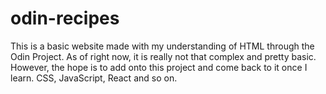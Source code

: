 # odin-recipes


This is a basic website made with my understanding of HTML through the Odin Project. As of right now, it is really not that complex and pretty basic. However, the hope is to add onto this project and come back to it once I learn. CSS, JavaScript, React and so on.

